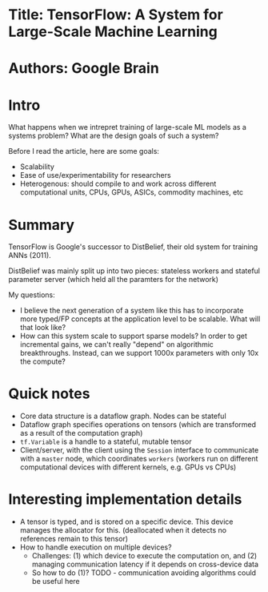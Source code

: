 # Title: TensorFlow: A System for Large-Scale Machine Learning #
# Authors: Google Brain #

# Intro

What happens when we intrepret training of large-scale ML models as a systems
problem? What are the design goals of such a system?

Before I read the article, here are some goals:
* Scalability
* Ease of use/experimentability for researchers
* Heterogenous: should compile to and work across different computational units,
CPUs, GPUs, ASICs, commodity machines, etc

# Summary

TensorFlow is Google's successor to DistBelief, their old system for training 
ANNs (2011). 

DistBelief was mainly split up into two pieces: stateless workers and stateful
parameter server (which held all the paramters for the network)



My questions:
* I believe the next generation of a system like this has to incorporate more
typed/FP concepts at the application level to be scalable. What will that look like?
* How can this system scale to support sparse models? In order to get incremental
gains, we can't really "depend" on algorithmic breakthroughs. Instead, can we support
1000x parameters with only 10x the compute?

# Quick notes

- Core data structure is a dataflow graph. Nodes can 
be stateful
- Dataflow graph specifies operations on tensors (which are transformed as a result 
of the computation graph)
- `tf.Variable` is a handle to a stateful, mutable
tensor
- Client/server, with the client using the `Session` interface to communicate with
a `master` node, which coordinates `workers` (workers run on different computational
devices with different kernels, e.g. GPUs vs CPUs)

# Interesting implementation details

- A tensor is typed, and is stored on a specific device. This device manages the 
allocator for this. (deallocated when it detects no references remain to this tensor)
- How to handle execution on multiple devices?
  - Challenges: (1) which device to execute the computation on, and (2) managing
  communication latency if it depends on cross-device data
  - So how to do (1)? TODO - communication avoiding algorithms could be useful here



